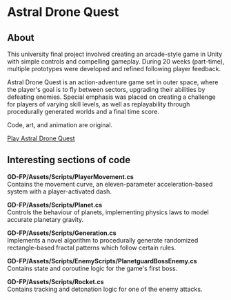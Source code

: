 # Astral Drone Quest

## About

This university final project involved creating an arcade-style game in Unity with simple controls and compelling gameplay. During 20 weeks (part-time), multiple prototypes were developed and refined following player feedback.

Astral Drone Quest is an action-adventure game set in outer space, where the player's goal is to fly between sectors, upgrading their abilities by defeating enemies. Special emphasis was placed on creating a challenge for players of varying skill levels, as well as replayability through procedurally generated worlds and a final time score.

Code, art, and animation are original.

[Play Astral Drone Quest](onyxc.itch.io/astral-drone-quest)

## Interesting sections of code

**GD-FP/Assets/Scripts/PlayerMovement.cs**  
Contains the movement curve, an eleven-parameter acceleration-based system with a player-activated dash.

**GD-FP/Assets/Scripts/Planet.cs**  
Controls the behaviour of planets, implementing physics laws to model accurate planetary gravity.

**GD-FP/Assets/Scripts/Generation.cs**  
Implements a novel algorithm to procedurally generate randomized rectangle-based fractal patterns which follow certain rules.

**GD-FP/Assets/Scripts/EnemyScripts/PlanetguardBossEnemy.cs**  
Contains state and coroutine logic for the game's first boss.

**GD-FP/Assets/Scripts/Rocket.cs**  
Contains tracking and detonation logic for one of the enemy attacks.
